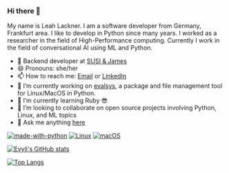### Hi there 👋

My name is Leah Lackner. I am a software developer from Germany, Frankfurt area.
I like to develop in Python since many years.
I worked as a researcher in the field of High-Performance computing.
Currently I work in the field of conversational AI using ML and Python.

- 💼 Backend developer at [SUSI & James](https://susiandjames.com/)
- 😄 Pronouns: she/her
- 📫 How to reach me: [Email](mailto:leah.lackner+github@gmail.com) or [LinkedIn](https://www.linkedin.com/in/leah-lackner)
- 🔭 I’m currently working on [evalsys](https://github.com/evyli/evalsys), a package and file management tool for Linux/MacOS in Python.
- 🌱 I’m currently learning Ruby 😎
- 👯 I’m looking to collaborate on open source projects involving Python, Linux, and ML topics
- 💬 Ask me anything [here](https://github.com/evyli/evyli/issues)

[![made-with-python](https://img.shields.io/badge/Made%20with-Python-1f425f.svg)](https://www.python.org/)
[![Linux](https://svgshare.com/i/Zhy.svg)](https://svgshare.com/i/Zhy.svg)
[![macOS](https://svgshare.com/i/ZjP.svg)](https://svgshare.com/i/ZjP.svg)

[![Evyli's GitHub stats](https://github-readme-stats.vercel.app/api?username=evyli&hide=stars&show_icons=true&theme=synthwave)](https://github.com/evyli)

[![Top Langs](https://github-readme-stats.vercel.app/api/top-langs/?username=evyli&layout=compact)](https://github.com/evyli)

